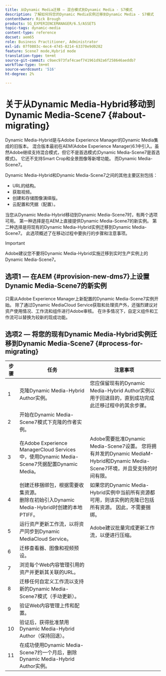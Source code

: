 ```yaml
---
title: 从Dynamic Media迁移 — 混合模式到Dynamic Media - S7模式
description: 了解如何将您的Dynamic Media实例迁移到Dynamic Media - S7模式
contentOwner: Rick Brough
products: SG_EXPERIENCEMANAGER/6.5/ASSETS
topic-tags: dynamic-media
content-type: reference
docset: aem65
role: Business Practitioner, Administrator
exl-id: 07f0803c-4ec4-4745-8214-63370e9d0282
feature: Scene7 mode,Hybrid mode
translation-type: tm+mt
source-git-commit: c9aec973faf4caef741961d92a6f258646aeddb7
workflow-type: tm+mt
source-wordcount: '516'
ht-degree: 2%

---
```


# 关于从Dynamic Media-Hybrid移动到Dynamic Media-Scene7 {#about-migrating}

Dynamic Media-Hybrid是与Adobe Experience Manager的Dynamic Media集成的旧版本。 混合版本最初在AEM(Adobe Experience Manager)6.1中引入。虽然Adobe继续支持混合模式，但它不是首选模式(Dynamic Media-Scene7是首选模式)。 它还不支持Smart Crop和全景图像等新增功能。 而Dynamic Media-Scene7。

Dynamic Media-Hybrid和Dynamic Media-Scene7之间的其他主要区别包括：

* URL的结构。
* 获取视频。
* 创建和存储图像演绎版。
* 云配置和凭据（配置）。

当您从Dynamic Media-Hybrid移动到Dynamic Media-Scene7时，有两个选项可用。 第一种选择是在AEM上直接提供Dynamic Media-Scene7的新实例。 第二种选择是将现有的Dynamic Media-Hybrid实例迁移到Dynamic Media-Scene7。 此选项概述了在移动过程中要执行的步骤和注意事项。

>[!IMPORTANT]
>
>Adobe建议您不要将Dynamic Media-Hybrid实施迁移到实时生产实例上的Dynamic Media-Scene7。

## 选项1 — 在AEM {#provision-new-dms7}上设置Dynamic Media-Scene7的新实例

只需从Adobe Experience Manager上新配置的Dynamic Media-Scene7实例开始。 除了通过Dynamic MediaCloud Service获取和处理资产外，还强烈建议对资产使用情况、工作流和组件进行Adobe审核。 在许多情况下，自定义组件和工作流可以替换为较新的现成功能。

## 选项2 — 将您的现有Dynamic Media-Hybrid实例迁移到Dynamic Media-Scene7 {#process-for-migrating}

| 步骤 | 任务 | 注意事项 |
|---|---|---|
| 1 | 克隆Dynamic Media-Hybrid Author实例。 | 您应保留现有的Dynamic Media-Hybrid Author实例以用于回退目的，直到成功完成此迁移过程中的其余步骤。 |
| 2 | 开始在Dynamic Media-Scene7模式下克隆的作者实例。 |  |
| 3 | 在Adobe Experience ManagerCloud Services中，使用Dynamic Media-Scene7凭据配置Dynamic Media。 | Adobe需要批准Dynamic Media-Scene7设置。 您将拥有并发的Dynamic MediaM-Hybrid和Dynamic Media-Scene7环境，并且受支持的时间有限。 |
| 4 | 创建迁移捆绑包，根据需要收集资源。<br>删除在初始引入Dynamic Media-Hybrid时创建的本地PTIFF。 | 如果您的Dynamic Media-Hybrid实例中当前所有资源都可用，则该实例的克隆已包括所有资源。 因此，不需要捆绑。 |
| 5 | 运行资产更新工作流，以将资产同步到Dynamic MediaCloud Service。 | Adobe建议批量完成更新工作流，以便进行压缩。 |
| 6 | 迁移查看器、图像和视频预设。 |  |
| 7 | 浏览每个Web内容管理引用的资产并更新其关联的URL。 |  |
| 8 | 迁移任何自定义工作流以支持新的Dynamic Media-Scene7模式（手动更新）。 |  |
| 9 | 验证Web内容管理上传和配置。 |  |
| 10 | 验证后，获得批准禁用Dynamic Media-Hybrid Author（保持回退）。 |  |
| 11 | 在成功使用Dynamic Media-Scene7约一个月后，删除Dynamic Media-Hybrid Author实例。 |  |
